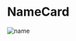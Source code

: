 # NameCard
![name](https://user-images.githubusercontent.com/63019595/147076760-3de62319-4784-41ec-a241-6033c053c770.png)
